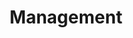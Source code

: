 ---
title: Management
layout: main.hbs
exercise: management
prev: Test your maturity
prevLink: /permissions/dmf.html
next: Assign responsibilities
nextLink: /management/exercise.html
---